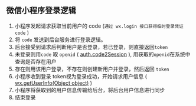 ## 微信小程序登录逻辑

1. 小程序发起请求获取当前用户的 code (`通过 wx.login 接口获得临时登录凭证 code` ) 
2. 将 `code` 发送到后台服务进行登录逻辑。
3.  后台接受到请求后判断用户是否登录，若已登录，则直接返回`token`
4. 未登录则用`code` 取 `openid` ( [auth.code2Session](https://developers.weixin.qq.com/miniprogram/dev/api-backend/open-api/login/auth.code2Session.html) ), 用获取的`openid`在系统中查询是否存在用户
5. 存在则用该用户登录，不存在则创建新用户并登录，然后返回 `token`
6. 小程序收到登录 token视为登录成功，开始请求用户信息 ( [wx.getUserInfo(Object object)](https://developers.weixin.qq.com/miniprogram/dev/api/open-api/user-info/wx.getUserInfo.html) ) 
7. 小程序将获取到的用户信息传输给后台，将后台用户信息进行同步
8. 结束登录

